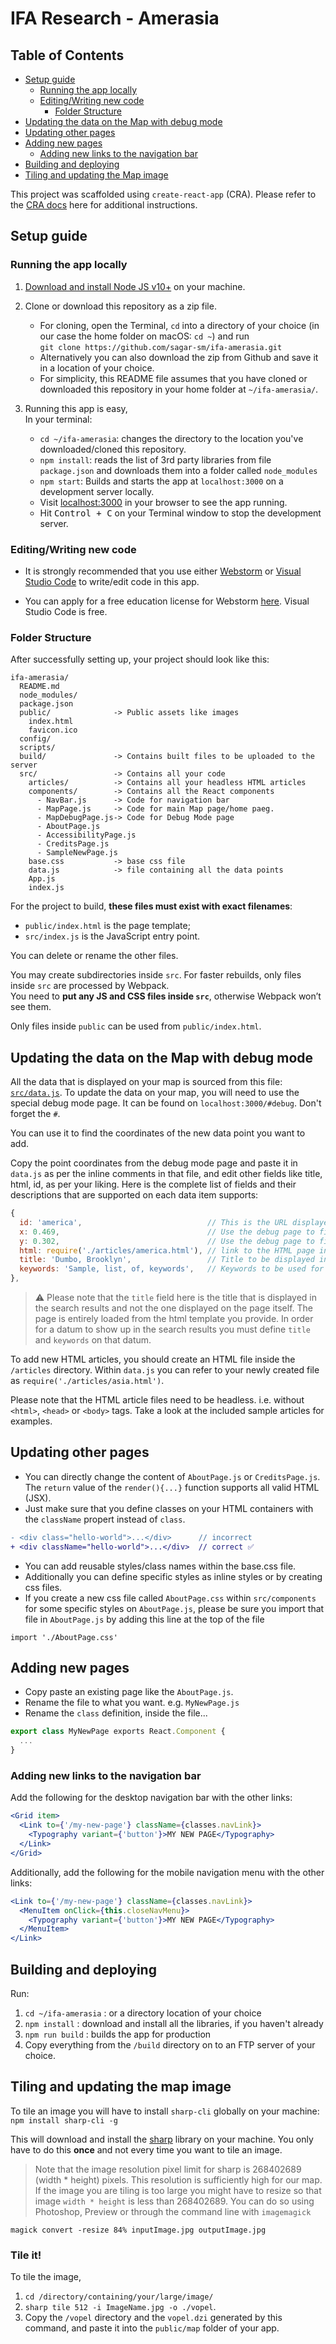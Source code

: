 # IFA Research - Amerasia

## Table of Contents

* [Setup guide](#setup-guide)
  * [Running the app locally](#running-the-app-locally)
  * [Editing/Writing new code](#editingwriting-new-code)
    * [Folder Structure](#folder-structure)
* [Updating the data on the Map with debug mode](#updating-the-data-on-the-Map-with-debug-mode)
* [Updating other pages](#updating-other-pages)
* [Adding new pages](#adding-new-pages)
  * [Adding new links to the navigation bar](#adding-new-links-to-the-navigation-bar)
* [Building and deploying](#building-and-deploying)
* [Tiling and updating the Map image](#tiling-and-updating-the-map-image)

This project was scaffolded using `create-react-app` (CRA).
Please refer to the [CRA docs](https://github.com/sagar-sm/ifa-amerasia/blob/master/config/README.md) here for additional instructions.

## Setup guide

### Running the app locally

1. [Download and install Node JS v10+](https://nodejs.org/en/) on your machine.

2. Clone or download this repository as a zip file.
    * For cloning, open the Terminal, `cd` into a directory of your choice (in our case the home folder on macOS: `cd ~`) and run <br/>
    `git clone https://github.com/sagar-sm/ifa-amerasia.git`
    * Alternatively you can also download the zip from Github and save it in a location of your choice.
    * For simplicity, this README file assumes that you have cloned or downloaded this 
repository in your home folder at `~/ifa-amerasia/`.

3. Running this app is easy,
    <br>In your terminal:
    * `cd ~/ifa-amerasia`: changes the directory to the location you've downloaded/cloned this repository.
    * `npm install`: reads the list of 3rd party libraries from file `package.json` and downloads them into a folder called `node_modules` 
    * `npm start`: Builds and starts the app at `localhost:3000` on a development server locally.
    * Visit [localhost:3000](localhost:3000) in your browser to see the app running.
    * Hit <kbd>Control + C</kbd> on your Terminal window to stop the development server.
    
### Editing/Writing new code
* It is strongly recommended that you use either [Webstorm](https://www.jetbrains.com/webstorm/) 
or [Visual Studio Code](https://code.visualstudio.com/) to write/edit code in this app.
 
* You can apply for a free education license for Webstorm [here](https://www.jetbrains.com/student/).
Visual Studio Code is free.

### Folder Structure
    
After successfully setting up, your project should look like this:

```
ifa-amerasia/
  README.md
  node_modules/
  package.json
  public/              -> Public assets like images
    index.html
    favicon.ico
  config/
  scripts/
  build/               -> Contains built files to be uploaded to the server
  src/                 -> Contains all your code
    articles/          -> Contains all your headless HTML articles
    components/        -> Contains all the React components
      - NavBar.js      -> Code for navigation bar
      - MapPage.js     -> Code for main Map page/home paeg.
      - MapDebugPage.js-> Code for Debug Mode page
      - AboutPage.js
      - AccessibilityPage.js 
      - CreditsPage.js
      - SampleNewPage.js
    base.css           -> base css file
    data.js            -> file containing all the data points
    App.js         
    index.js
```

For the project to build, **these files must exist with exact filenames**:

- `public/index.html` is the page template;
- `src/index.js` is the JavaScript entry point.

You can delete or rename the other files.

You may create subdirectories inside `src`. For faster rebuilds, only files inside `src` are processed by Webpack.<br>
You need to **put any JS and CSS files inside `src`**, otherwise Webpack won’t see them.

Only files inside `public` can be used from `public/index.html`.
 
## Updating the data on the Map with debug mode

All the data that is displayed on your map is sourced from this file: [`src/data.js`](https://github.com/sagar-sm/ifa-amerasia/blob/master/src/data.js).
To update the data on your map, you will need to use the special debug mode page.
It can be found on `localhost:3000/#debug`. Don't forget the `#`.

You can use it to find the coordinates of the new data point you want to add.

Copy the point coordinates from the debug mode page and paste it in `data.js` as per the inline comments in that file, 
and edit other fields like title, html, id,  as per your liking. Here is the complete list of fields and their descriptions that are supported on each data item supports:
```javascript
{
  id: 'america',                            // This is the URL displayed in the address bar: localhost:3000/#america
  x: 0.469,                                 // Use the debug page to find the x coordinate of the point
  y: 0.302,                                 // Use the debug page to find the y coordinate of the point
  html: require('./articles/america.html'), // link to the HTML page in the articles directory
  title: 'Dumbo, Brooklyn',                 // Title to be displayed in search results
  keywords: 'Sample, list, of, keywords',   // Keywords to be used for search
},
```

> ⚠️ Please note that the `title` field here is the title that is displayed in the search results and not the one displayed on the page itself. The page is entirely loaded from the html template you provide. In order for a datum to show up in the search results you must define `title` and `keywords` on that datum.

To add new HTML articles, you should create an HTML file inside the `/articles` directory.
Within `data.js` you can refer to your newly created file as `require('./articles/asia.html')`.

Please note that the HTML article files need to be headless. 
i.e. without `<html>`, `<head>` or `<body>` tags. Take a look at the included sample articles for examples.


## Updating other pages
* You can directly change the content of `AboutPage.js` or `CreditsPage.js`.
The `return` value of the `render(){...}` function supports all valid HTML (JSX).
* Just make sure that you define classes on your HTML containers with 
the `className` propert instead of `class`.

```diff
- <div class="hello-world">...</div>      // incorrect
+ <div className="hello-world">...</div>  // correct ✅
```

* You can add reusable styles/class names within the base.css file.
* Additionally you can define specific styles as inline styles or by creating css files.
* If you create a new css file called `AboutPage.css` within `src/components` for some specific styles on `AboutPage.js`,
please be sure you import that file in `AboutPage.js` by adding this line at the top of the file
```
import './AboutPage.css'
```

## Adding new pages
* Copy paste an existing page like the `AboutPage.js`. 
* Rename the file to what you want. e.g. `MyNewPage.js`
* Rename the `class` definition, inside the file...
```js
export class MyNewPage exports React.Component {
  ...
}
``` 

### Adding new links to the navigation bar

Add the following for the desktop navigation bar with the other links:
```jsx
<Grid item>
  <Link to={'/my-new-page'} className={classes.navLink}>
    <Typography variant={'button'}>MY NEW PAGE</Typography>
  </Link>
</Grid>
```

Additionally, add the following for the mobile navigation menu with the other links:
```jsx
<Link to={'/my-new-page'} className={classes.navLink}>
  <MenuItem onClick={this.closeNavMenu}>
    <Typography variant={'button'}>MY NEW PAGE</Typography>
  </MenuItem>
</Link>
```

## Building and deploying
Run:
1. `cd ~/ifa-amerasia`  : or a directory location of your choice
2. `npm install`        : download and install all the libraries, if you haven't already
3. `npm run build`      : builds the app for production
4. Copy everything from the `/build` directory on to an FTP server of your choice. 

## Tiling and updating the map image

To tile an image you will have to install `sharp-cli` globally on your machine:<br>
`npm install sharp-cli -g`

This will download and install the [sharp](https://sharp.dimens.io/en/stable/) library on your machine.
You only have to do this **once** and not every time you want to tile an image.

> Note that the image resolution pixel limit for sharp is 268402689 (width * height) pixels. 
This resolution is sufficiently high for our map. If the image you are tiling is too large you might have to resize
so that image `width * height` is less than 268402689. You can do so using Photoshop, Preview or 
through the command line with `imagemagick`

`magick convert -resize 84% inputImage.jpg outputImage.jpg`

### Tile it!
To tile the image, 
1. `cd /directory/containing/your/large/image/`
2. `sharp tile 512 -i ImageName.jpg -o ./vopel`.
3. Copy the `/vopel` directory and the `vopel.dzi` generated by this command,
and paste it into the `public/map` folder of your app. 
